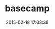 ---
layout: post
title:  "basecamp"
repo:   "anibalcucco/basecamp-wrapper"
date:   2015-02-18 17:03:39
gemurl: http://github.com/anibalcucco/basecamp-wrapper
---